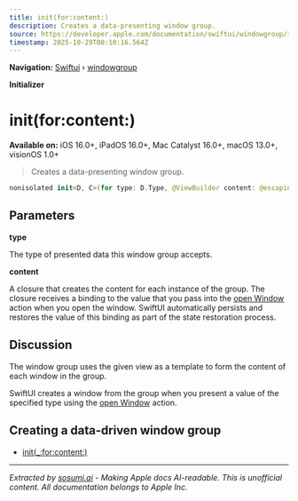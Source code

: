 ```yaml
---
title: init(for:content:)
description: Creates a data-presenting window group.
source: https://developer.apple.com/documentation/swiftui/windowgroup/init(for:content:)
timestamp: 2025-10-29T00:10:16.564Z
---
```


**Navigation:** [Swiftui](/documentation/swiftui) › [windowgroup](/documentation/swiftui/windowgroup)

**Initializer**

# init(for:content:)

**Available on:** iOS 16.0+, iPadOS 16.0+, Mac Catalyst 16.0+, macOS 13.0+, visionOS 1.0+

> Creates a data-presenting window group.

```swift
nonisolated init<D, C>(for type: D.Type, @ViewBuilder content: @escaping (Binding<D?>) -> C) where Content == PresentedWindowContent<D, C>, D : Decodable, D : Encodable, D : Hashable, C : View
```

## Parameters

**type**

The type of presented data this window group accepts.



**content**

A closure that creates the content for each instance of the group. The closure receives a binding to the value that you pass into the [open Window](/documentation/swiftui/environmentvalues/openwindow) action when you open the window. SwiftUI automatically persists and restores the value of this binding as part of the state restoration process.



## Discussion

The window group uses the given view as a template to form the content of each window in the group.

SwiftUI creates a window from the group when you present a value of the specified type using the [open Window](/documentation/swiftui/environmentvalues/openwindow) action.

## Creating a data-driven window group

- [init(_:for:content:)](/documentation/swiftui/windowgroup/init(_:for:content:))

---

*Extracted by [sosumi.ai](https://sosumi.ai) - Making Apple docs AI-readable.*
*This is unofficial content. All documentation belongs to Apple Inc.*

